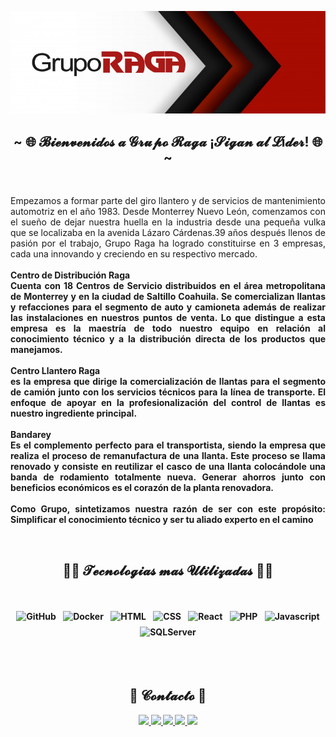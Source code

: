 <div align="center">
  
<!-- ![](https://typograssy.deno.dev/api?text=Suki-Chan!&l0=none&bg=none&frame=none&speed=100&comment=) -->

![Preview](https://raw.githubusercontent.com/Grupo-Raga/Grupo-Raga/main/header2.png)

</div>
 
<h2 align="center">~ 🌐 𝓑𝓲𝓮𝓷𝓿𝓮𝓷𝓲𝓭𝓸𝓼 𝓪 𝓖𝓻𝓾𝓹𝓸 𝓡𝓪𝓰𝓪 ¡𝓢𝓲𝓰𝓪𝓷 𝓪𝓵 𝓛í𝓭𝓮𝓻! 🌐 ~</h2>

<br>
<p align="justify"> 
Empezamos a formar parte del giro llantero y de servicios de mantenimiento automotriz en el año 1983. Desde Monterrey Nuevo León, comenzamos con el sueño de dejar nuestra huella en la industria desde una pequeña vulka que se localizaba en la avenida Lázaro Cárdenas.39 años después llenos de pasión por el trabajo, Grupo Raga ha logrado constituirse en 3 empresas, cada una innovando y creciendo en su respectivo mercado.
<br><br>
<b>Centro de Distribución Raga<b>
<br>
Cuenta con 18 Centros de Servicio distribuidos en el área metropolitana de Monterrey y en la ciudad de Saltillo Coahuila. Se comercializan llantas y refacciones para el segmento de auto y camioneta además de realizar las instalaciones en nuestros puntos de venta. Lo que distingue a esta empresa es la maestría de todo nuestro equipo en relación al conocimiento técnico y a la distribución directa de los productos que manejamos.
<br><br>
<b>Centro Llantero Raga<b>
<br>
 es la empresa que dirige la comercialización de llantas para el segmento de camión junto con los servicios técnicos para la línea de transporte. El enfoque de apoyar en la profesionalización del control de llantas es nuestro ingrediente principal.
<br><br>
<b>Bandarey<b>
<br>
Es el complemento perfecto para el transportista, siendo la empresa que realiza el proceso de remanufactura de una llanta. Este proceso se llama renovado y consiste en reutilizar el casco de una llanta colocándole una banda de rodamiento totalmente nueva. Generar ahorros junto con beneficios económicos es el corazón de la planta renovadora.
<br><br>
<b>Como Grupo, sintetizamos nuestra razón de ser con este propósito: Simplificar el conocimiento técnico y ser tu aliado experto en el camino<b>
<br>
</p>



<br>
<h2 align="center">🧑‍💻 𝓣𝓮𝓬𝓷𝓸𝓵𝓸𝓰𝓲𝓪𝓼 𝓶𝓪𝓼 𝓤𝓽𝓲𝓵𝓲𝔃𝓪𝓭𝓪𝓼 🧑‍💻</h2>
<br>
<p align="center">
	<img src="https://cdn.jsdelivr.net/gh/devicons/devicon/icons/git/git-original.svg" alt="GitHub" width="54" height5464" style="vertical-align:top; margin:4px;">
	<img src="https://cdn.jsdelivr.net/gh/devicons/devicon/icons/docker/docker-plain.svg" alt="Docker" width="54" height="54" style="vertical-align:top; margin:4px;">
	<img src="https://cdn.jsdelivr.net/gh/devicons/devicon/icons/html5/html5-plain.svg" alt="HTML" width="54" height="54" style="vertical-align:top; margin:4px;">
  <img src="https://cdn.jsdelivr.net/gh/devicons/devicon/icons/css3/css3-plain.svg" alt="CSS" width="54" height="54" style="vertical-align:top; margin:4px;">
	<img src="https://cdn.jsdelivr.net/gh/devicons/devicon/icons/react/react-original.svg" alt="React" width="54" height="54" style="vertical-align:top; margin:4px;">
	<img src="https://cdn.jsdelivr.net/gh/devicons/devicon/icons/php/php-plain.svg" alt="PHP" width="54" height="54" style="vertical-align:top; margin:4px;">
	<img src="https://cdn.jsdelivr.net/gh/devicons/devicon/icons/javascript/javascript-plain.svg" alt="Javascript" width="54" height="54" style="vertical-align:top; margin:4px;">
	<img src="https://cdn.jsdelivr.net/gh/devicons/devicon/icons/microsoftsqlserver/microsoftsqlserver-plain.svg" alt="SQLServer" width="54" height="54" style="vertical-align:top; margin:4px;">
</p>
<br>

<br>
<h2 align="center">💬 𝓒𝓸𝓷𝓽𝓪𝓬𝓽𝓸 💬</h2>
<p align="center"> 

<div align="center">
  <a href="https://www.facebook.com/GrupoRagaOficial/" target="_blank">
    <img src="https://img.shields.io/badge/Facebook-1877F2?style=for-the-badge&logo=facebook&logoColor=white" target="_blank" rel="noopener noreferrer">
  </a>
<a href="https://www.instagram.com/grupo_raga/" target="_blank">
    <img src="https://img.shields.io/badge/Instagram-E4405F?style=for-the-badge&logo=instagram&logoColor=white" target="_blank" rel="noopener noreferrer">
  </a>
<a href="https://api.whatsapp.com/send/?phone=8130870417" target="_blank">
    <img src="https://img.shields.io/badge/WhatsApp-25D366?style=for-the-badge&logo=whatsapp&logoColor=white" target="_blank" rel="noopener noreferrer">
  </a>
  <a href="mailto:contacto@raga.com.mx" target="_blank">
    <img src="https://img.shields.io/badge/Gmail-D14836?style=for-the-badge&logo=gmail&logoColor=white" target="_blank" rel="noopener noreferrer">
  </a>
  <a href="https://github.com//Grupo-Raga" target="_blank">
    <img src="https://img.shields.io/badge/-GitHub-181717?style=for-the-badge&logo=GitHub&logoColor=white'" target="_blank" rel="noopener noreferrer">
  </a>
  <br>
</div>

</p>
